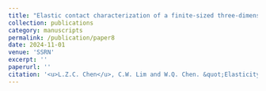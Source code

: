 ```yaml
---
title: "Elastic contact characterization of a finite-sized three-dimensional layered cylinder via symplectic formulation"
collection: publications
category: manuscripts
permalink: /publication/paper8
date: 2024-11-01
venue: 'SSRN'
excerpt: ''
paperurl: ''
citation: '<u>L.Z.C. Chen</u>, C.W. Lim and W.Q. Chen. &quot;Elasticity characterization of a finite-sized three-dimensional layered cylinder via symplectic formulations. &quot; <i>SSRN</i>, 2025.'
---
```


